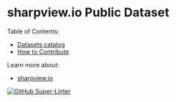# sharpview.io Public Dataset

Table of Contents:

- [Datasets catalog](https://github.com/sharpview-io/datasets/blob/main/CONTRIBUTING.md)
- [How to Contribute](https://github.com/sharpview-io/sharp-datacore/blob/main/CONTRIBUTING.md)

Learn more about:

- [sharpview.io](https://www.sharpview.io/)

[![GitHub Super-Linter](https://github.com/sharpview-io/datasets/workflows/Lint%20Code%20Base/badge.svg)](https://github.com/marketplace/actions/super-linter)

